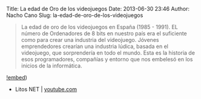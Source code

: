 Title: La edad de Oro de los videojuegos
Date: 2013-06-30 23:46
Author: Nacho Cano
Slug: la-edad-de-oro-de-los-videojuegos

> La edad de oro de los videojuegos en España (1985 - 1991). EL número
> de Ordenadores de 8 bits en nuestro país era el suficiente como para
> crear una industria del videojuego. Jóvenes emprendedores crearían una
> industria lúdica, basada en el videojuego, que sorprendería en todo el
> mundo. Esta es la historia de esos programadores, compañías y entorno
> que nos embelesó en los inicios de la informática.

[!embed](http://www.youtube.com/watch?v=OQb0OCux5V4))

- Litos NET | [youtube.com][]

  [youtube.com]: http://www.youtube.com/watch?v=OQb0OCux5V4
    "La edad de Oro de los videojuegos"
